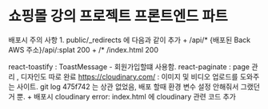 # 쇼핑몰 강의 프로젝트 프론트엔드 파트 
배포시 주의 사항
    1. public/_redirects 에 다음과 같이 추가
        + /api/* {배포된 Back AWS 주소}/api/:splat 200
        + /* /index.html 200


react-toastify : ToastMessage - 회원가입할떄 사용함.
react-paginate : page 관리 , 디자인도 따로 완료
https://cloudinary.com/ : 이미지 및 비디오 업로드를 도와주는 사이트.
    git log 475f742 는 상관 없었음, 배포 할때 환경 변수 설정 안해줘서 그랬던거 뿐.
        + 배포시 cloudinary error: index.html 에 cloudinary 관련 코드 추가


